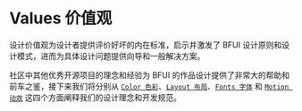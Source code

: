 # Values 价值观

设计价值观为设计者提供评价好坏的内在标准，启示并激发了 BFUI 设计原则和设计模式，进而为具体设计问题提供向导和一般解决方案。

社区中其他优秀开源项目的理念和经验为 BFUI 的作品设计提供了非常大的帮助和前车之鉴，接下来我们将分别从 [`Color 色彩`](../color/index.md)、[`Layout 布局`](../layout/index.md)、[`Fonts 字体`](../fonts/index.md) 和 [`Motion 动效`](../motion/index.md) 这四个方面阐释我们的设计理念和开发规范。

